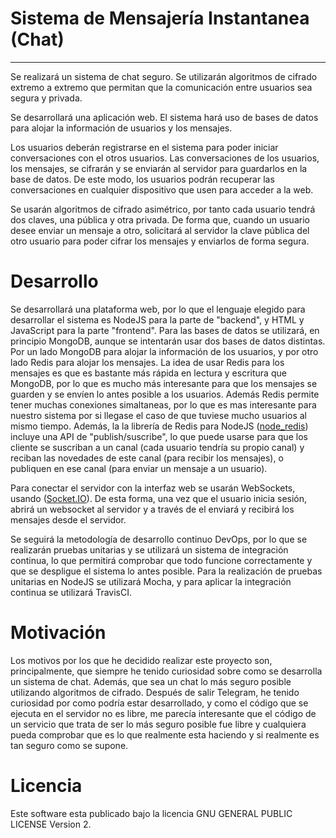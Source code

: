 # Sistema de Mensajería Instantanea (Chat)
___

Se realizará un sistema de chat seguro. Se utilizarán algoritmos de cifrado extremo a extremo que permitan que la comunicación entre usuarios sea segura y privada.

Se desarrollará una aplicación web. El sistema hará uso de bases de datos para alojar la información de usuarios y los mensajes.

Los usuarios deberán registrarse en el sistema para poder iniciar conversaciones con el otros usuarios. Las conversaciones de los usuarios, los mensajes, se cifrarán y se enviarán al servidor para guardarlos en la base de datos. De este modo, los usuarios podrán recuperar las conversaciones en cualquier dispositivo que usen para acceder a la web. 

Se usarán algoritmos de cifrado asimétrico, por tanto cada usuario tendrá dos claves, una pública y otra privada. De forma que, cuando un usuario desee enviar un mensaje a otro, solicitará al servidor la clave pública del otro usuario para poder cifrar los mensajes y enviarlos de forma segura.

# Desarrollo

Se desarrollará una plataforma web, por lo que el lenguaje elegido para desarrollar el sistema es NodeJS para la parte de "backend", y HTML y JavaScript para la parte "frontend". Para las bases de datos se utilizará, en principio MongoDB, aunque se intentarán usar dos bases de datos distintas. Por un lado MongoDB para alojar la información de los usuarios, y por otro lado Redis para alojar los mensajes. La idea de usar Redis para los mensajes es que es bastante más rápida en lectura y escritura que MongoDB, por lo que es mucho más interesante para que los mensajes se guarden y se envíen lo antes posible a los usuarios. Además Redis permite tener muchas conexiones simaltaneas, por lo que es mas interesante para nuestro sistema por si llegase el caso de que tuviese mucho usuarios al mismo tiempo. Además, la la librería de Redis para NodeJS ([node_redis](https://github.com/NodeRedis/node_redis)) incluye una API de "publish/suscribe", lo que puede usarse para que los cliente se suscriban a un canal (cada usuario tendría su propio canal) y reciban las novedades de este canal (para recibir los mensajes), o publiquen en ese canal (para enviar un mensaje a un usuario).

Para conectar el servidor con la interfaz web se usarán WebSockets, usando ([Socket.IO](http://socket.io)). De esta forma, una vez que el usuario inicia sesión, abrirá un websocket al servidor y a través de el enviará y recibirá los mensajes desde el servidor.

Se seguirá la metodología de desarrollo continuo DevOps, por lo que se realizarán pruebas unitarias y se utilizará un sistema de integración continua, lo que permitirá comprobar que todo funcione correctamente y que se despligue el sistema lo antes posible. Para la realización de pruebas unitarias en NodeJS se utilizará Mocha, y para aplicar la integración continua se utilizará TravisCI.

# Motivación

Los motivos por los que he decidido realizar este proyecto son, principalmente, que siempre he tenido curiosidad sobre como se desarrolla un sistema de chat. Además, que sea un chat lo más seguro posible utilizando algoritmos de cifrado. Después de salir Telegram, he tenido curiosidad por como podría estar desarrollado, y como el código que se ejecuta en el servidor no es libre, me parecía interesante que el código de un servicio que trata de ser lo más seguro posible fue libre y cualquiera pueda comprobar que es lo que realmente esta haciendo y si realmente es tan seguro como se supone.

# Licencia

Este software esta publicado bajo la licencia GNU GENERAL PUBLIC LICENSE Version 2.
